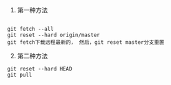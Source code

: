 1. 第一种方法

```

git fetch --all
git reset --hard origin/master
git fetch下载远程最新的， 然后，git reset master分支重置
```

2.  第二种方法

```
git reset --hard HEAD
git pull
```

